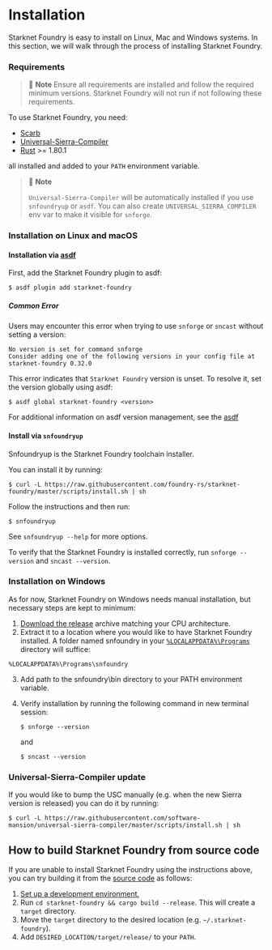 # Installation

Starknet Foundry is easy to install on Linux, Mac and Windows systems.
In this section, we will walk through the process of installing Starknet Foundry.

### Requirements

> 📝 **Note**
> Ensure all requirements are installed and follow the required minimum versions.
> Starknet Foundry will not run if not following these requirements.

To use Starknet Foundry, you need:

- [Scarb](https://docs.swmansion.com/scarb/download.html)
- [Universal-Sierra-Compiler](https://github.com/software-mansion/universal-sierra-compiler)
- [Rust](https://www.rust-lang.org/tools/install) >= 1.80.1

all installed and added to your `PATH` environment variable.

> 📝 **Note**
>
> `Universal-Sierra-Compiler` will be automatically installed if you use `snfoundryup` or `asdf`.
> You can also create `UNIVERSAL_SIERRA_COMPILER` env var to make it visible for `snforge`.

### Installation on Linux and macOS

#### Installation via [asdf](https://asdf-vm.com/)

First, add the Starknet Foundry plugin to asdf:

```shell
$ asdf plugin add starknet-foundry
```

##### Common Error

Users may encounter this error when trying to use `snforge` or `sncast` without setting a version:

```shell
No version is set for command snforge
Consider adding one of the following versions in your config file at starknet-foundry 0.32.0
```

This error indicates that `Starknet Foundry` version is unset. To resolve it, set the version globally using asdf:

```shell
$ asdf global starknet-foundry <version>
```

For additional information on asdf version management, see
the [asdf](https://asdf-vm.com/guide/getting-started.html#_6-set-a-version)

#### Install via `snfoundryup`

Snfoundryup is the Starknet Foundry toolchain installer.

You can install it by running:

```shell
$ curl -L https://raw.githubusercontent.com/foundry-rs/starknet-foundry/master/scripts/install.sh | sh
```

Follow the instructions and then run:

```shell
$ snfoundryup
```

See `snfoundryup --help` for more options.

To verify that the Starknet Foundry is installed correctly, run `snforge --version` and `sncast --version`.

### Installation on Windows

As for now, Starknet Foundry on Windows needs manual installation, but necessary steps are kept to minimum:

1. [Download the release](https://github.com/foundry-rs/starknet-foundry/releases) archive matching your CPU
   architecture.
2. Extract it to a location where you would like to have Starknet Foundry installed. A folder named snfoundry in
   your [
   `%LOCALAPPDATA%\Programs`](https://learn.microsoft.com/en-us/windows/win32/shell/knownfolderid?redirectedfrom=MSDN#FOLDERID_UserProgramFiles)
   directory will suffice:

```batch
%LOCALAPPDATA%\Programs\snfoundry
```

3. Add path to the snfoundry\bin directory to your PATH environment variable.
4. Verify installation by running the following command in new terminal session:

   ```shell
   $ snforge --version
   ```

   and

   ```
   $ sncast --version
   ```

### Universal-Sierra-Compiler update

If you would like to bump the USC manually (e.g. when the new Sierra version is released) you can do it by running:

```shell
$ curl -L https://raw.githubusercontent.com/software-mansion/universal-sierra-compiler/master/scripts/install.sh | sh
```

## How to build Starknet Foundry from source code

If you are unable to install Starknet Foundry using the instructions above, you can try building it from
the [source code](https://github.com/foundry-rs/starknet-foundry) as follows:

1. [Set up a development environment.](../development/environment-setup.md)
2. Run `cd starknet-foundry && cargo build --release`. This will create a `target` directory.
3. Move the `target` directory to the desired location (e.g. `~/.starknet-foundry`).
4. Add `DESIRED_LOCATION/target/release/` to your `PATH`.
